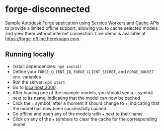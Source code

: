# forge-disconnected

Sample [Autodesk Forge](https://forge.autodesk.com/) application using
[Service Workers](https://developer.mozilla.org/en-US/docs/Web/API/Service_Worker_API)
and [Cache](https://developer.mozilla.org/en-US/docs/Web/API/Cache) APIs to provide
a limited offline support, allowing you to cache selected models and view them
without internet connection. Live demo is available at https://forge-offline.herokuapp.com.

## Running locally

- Install dependencies: `npm install`
- Define your `FORGE_CLIENT_ID`, `FORGE_CLIENT_SECRET`, and `FORGE_BUCKET` env. variables
- Run the server: `npm start`
- Go to [localhost:3000](http://localhost:3000)
- After loading one of the example models, you should see a `☆` symbol next to its name,
indicating that the model can now be cached
- Click the `☆` symbol; after a moment it should change to `★`, indicating that the model
has now been successfully cached
- Go offline and open any of the models with `★` next to their name
- Click on any of the `★` symbols to clear the cache for the corresponding model